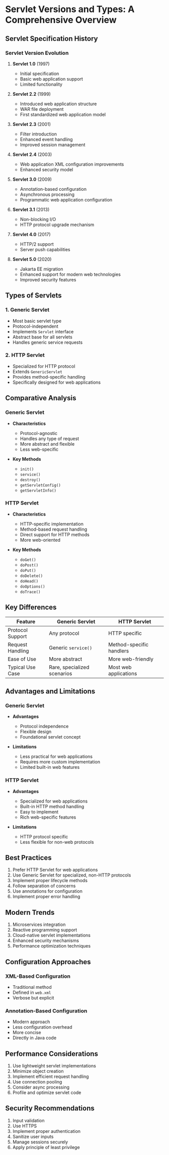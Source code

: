 # Servlet Versions and Types: A Comprehensive Overview

## Servlet Specification History

### Servlet Version Evolution
1. **Servlet 1.0** (1997)
   - Initial specification
   - Basic web application support
   - Limited functionality

2. **Servlet 2.2** (1999)
   - Introduced web application structure
   - WAR file deployment
   - First standardized web application model

3. **Servlet 2.3** (2001)
   - Filter introduction
   - Enhanced event handling
   - Improved session management

4. **Servlet 2.4** (2003)
   - Web application XML configuration improvements
   - Enhanced security model

5. **Servlet 3.0** (2009)
   - Annotation-based configuration
   - Asynchronous processing
   - Programmatic web application configuration

6. **Servlet 3.1** (2013)
   - Non-blocking I/O
   - HTTP protocol upgrade mechanism

7. **Servlet 4.0** (2017)
   - HTTP/2 support
   - Server push capabilities

8. **Servlet 5.0** (2020)
   - Jakarta EE migration
   - Enhanced support for modern web technologies
   - Improved security features

## Types of Servlets

### 1. Generic Servlet
- Most basic servlet type
- Protocol-independent
- Implements `Servlet` interface
- Abstract base for all servlets
- Handles generic service requests

### 2. HTTP Servlet
- Specialized for HTTP protocol
- Extends `GenericServlet`
- Provides method-specific handling
- Specifically designed for web applications

## Comparative Analysis

### Generic Servlet
- **Characteristics**
  - Protocol-agnostic
  - Handles any type of request
  - More abstract and flexible
  - Less web-specific

- **Key Methods**
  - `init()`
  - `service()`
  - `destroy()`
  - `getServletConfig()`
  - `getServletInfo()`

### HTTP Servlet
- **Characteristics**
  - HTTP-specific implementation
  - Method-based request handling
  - Direct support for HTTP methods
  - More web-oriented

- **Key Methods**
  - `doGet()`
  - `doPost()`
  - `doPut()`
  - `doDelete()`
  - `doHead()`
  - `doOptions()`
  - `doTrace()`

## Key Differences

| Feature | Generic Servlet | HTTP Servlet |
|---------|----------------|--------------|
| Protocol Support | Any protocol | HTTP specific |
| Request Handling | Generic `service()` | Method-specific handlers |
| Ease of Use | More abstract | More web-friendly |
| Typical Use Case | Rare, specialized scenarios | Most web applications |

## Advantages and Limitations

### Generic Servlet
- **Advantages**
  - Protocol independence
  - Flexible design
  - Foundational servlet concept

- **Limitations**
  - Less practical for web applications
  - Requires more custom implementation
  - Limited built-in web features

### HTTP Servlet
- **Advantages**
  - Specialized for web applications
  - Built-in HTTP method handling
  - Easy to implement
  - Rich web-specific features

- **Limitations**
  - HTTP protocol specific
  - Less flexible for non-web protocols

## Best Practices

1. Prefer HTTP Servlet for web applications
2. Use Generic Servlet for specialized, non-HTTP protocols
3. Implement proper lifecycle methods
4. Follow separation of concerns
5. Use annotations for configuration
6. Implement proper error handling

## Modern Trends

1. Microservices integration
2. Reactive programming support
3. Cloud-native servlet implementations
4. Enhanced security mechanisms
5. Performance optimization techniques

## Configuration Approaches

### XML-Based Configuration
- Traditional method
- Defined in `web.xml`
- Verbose but explicit

### Annotation-Based Configuration
- Modern approach
- Less configuration overhead
- More concise
- Directly in Java code

## Performance Considerations

1. Use lightweight servlet implementations
2. Minimize object creation
3. Implement efficient request handling
4. Use connection pooling
5. Consider async processing
6. Profile and optimize servlet code

## Security Recommendations

1. Input validation
2. Use HTTPS
3. Implement proper authentication
4. Sanitize user inputs
5. Manage sessions securely
6. Apply principle of least privilege